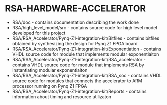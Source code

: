 # RSA-HARDWARE-ACCELERATOR

* RSA/doc - contains documentation describing the work done
* RSA/high_level_model/src - contains source code for high level model developed for this project
* RSA/RSA_Accelerator/Pynq-Z1-integration-kit/Bitfiles - contains bitfiles obtained by synthesizing the design for Pynq Z1 FPGA board
* RSA/RSA_Accelerator/Pynq-Z1-integration-kit/Exponentiation  - contains VHDL source code for module that implements modular exponentiaiton
* RSA/RSA_Accelerator/Pynq-Z1-integration-kit/RSA_accelerator - contains VHDL source code for module that implements RSA by instantiating modular exponentiaiton 
* RSA/RSA_Accelerator/Pynq-Z1-integration-kit/RSA_soc - contains VHDL source code for modules that connects the accelerator to ARM processor running on Pynq Z1 FPGA
* RSA/RSA_Accelerator/Pynq-Z1-integration-kit/Reports - contains information about timing and resource utilizaton
